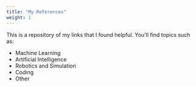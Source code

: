 ```yaml
---
title: "My References"
weight: 1
---
```


This is a repository of my links that I found helpful. You'll find topics such as:

- Machine Learning
- Artificial Intelligence
- Robotics and Simulation
- Coding
- Other
